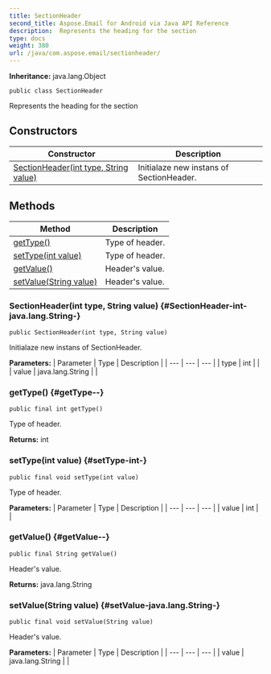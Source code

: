 ```yaml
---
title: SectionHeader
second_title: Aspose.Email for Android via Java API Reference
description:  Represents the heading for the section
type: docs
weight: 380
url: /java/com.aspose.email/sectionheader/
---
```

**Inheritance:**
java.lang.Object
```
public class SectionHeader
```

Represents the heading for the section
## Constructors

| Constructor | Description |
| --- | --- |
| [SectionHeader(int type, String value)](#SectionHeader-int-java.lang.String-) | Initialaze new instans of SectionHeader. |
## Methods

| Method | Description |
| --- | --- |
| [getType()](#getType--) | Type of header. |
| [setType(int value)](#setType-int-) | Type of header. |
| [getValue()](#getValue--) | Header's value. |
| [setValue(String value)](#setValue-java.lang.String-) | Header's value. |
### SectionHeader(int type, String value) {#SectionHeader-int-java.lang.String-}
```
public SectionHeader(int type, String value)
```


Initialaze new instans of SectionHeader.

**Parameters:**
| Parameter | Type | Description |
| --- | --- | --- |
| type | int |  |
| value | java.lang.String |  |

### getType() {#getType--}
```
public final int getType()
```


Type of header.

**Returns:**
int
### setType(int value) {#setType-int-}
```
public final void setType(int value)
```


Type of header.

**Parameters:**
| Parameter | Type | Description |
| --- | --- | --- |
| value | int |  |

### getValue() {#getValue--}
```
public final String getValue()
```


Header's value.

**Returns:**
java.lang.String
### setValue(String value) {#setValue-java.lang.String-}
```
public final void setValue(String value)
```


Header's value.

**Parameters:**
| Parameter | Type | Description |
| --- | --- | --- |
| value | java.lang.String |  |

